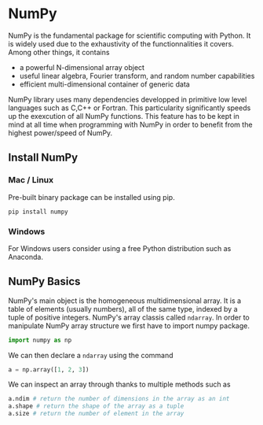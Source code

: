 # NumPy
NumPy is the fundamental package for scientific computing with Python. It is widely used due to the exhaustivity of the functionnalities it covers. Among other things, it contains
 - a powerful N-dimensional array object
 - useful linear algebra, Fourier transform, and random number capabilities
 - efficient multi-dimensional container of generic data

NumPy library uses many dependencies developped in primitive low level languages such as C,C++ or Fortran. This particularity significantly speeds up the exexcution of all NumPy functions. This feature has to be kept in mind at all time when programming with NumPy in order to benefit from the highest power/speed of NumPy.

## Install NumPy
### Mac / Linux
Pre-built binary package can be installed using pip.
```
pip install numpy
```

### Windows
For Windows users consider using a free Python distribution such as Anaconda.

## NumPy Basics
NumPy's main object is the homogeneous multidimensional array. It is a table of elements (usually numbers), all of the same type, indexed by a tuple of positive integers. NumPy's array classis called ```ndarray```. In order to manipulate NumPy array structure we first have to import numpy package.
```python
import numpy as np
```

We can then declare a ```ndarray``` using the command
```python
a = np.array([1, 2, 3])
```

We can inspect an array through thanks to multiple methods such as
```python
a.ndim # return the number of dimensions in the array as an int
a.shape # return the shape of the array as a tuple
a.size # return the number of element in the array
```
